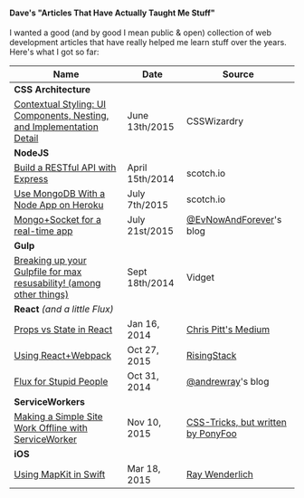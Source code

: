 #### Dave's "Articles That Have Actually Taught Me Stuff"

I wanted a good (and by good I mean public & open) collection of web development articles that have really helped me learn stuff over the years. Here's what I got so far:

Name | Date | Source
--- | --- | ---
**CSS Architecture** | |
[Contextual Styling: UI Components, Nesting, and Implementation Detail](http://csswizardry.com/2015/06/contextual-styling-ui-components-nesting-and-implementation-detail/) | June 13th/2015 | CSSWizardry
**NodeJS** | |
[Build a RESTful API with Express](https://scotch.io/tutorials/build-a-restful-api-using-node-and-express-4) | April 15th/2014 | scotch.io
[Use MongoDB With a Node App on Heroku](https://scotch.io/tutorials/use-mongodb-with-a-node-application-on-heroku) | July 7th/2015 | scotch.io
[Mongo+Socket for a real-time app](http://sahatyalkabov.com/create-a-character-voting-app-using-react-nodejs-mongodb-and-socketio/) | July 21st/2015 | [@EvNowAndForever](https://twitter.com/EvNowAndForever)'s blog
**Gulp** | |
[Breaking up your Gulpfile for max resusability! (among other things)](http://viget.com/extend/gulp-browserify-starter-faq) | Sept 18th/2014 | Vidget
**React** *(and a little Flux)* | |
[Props vs State in React](https://medium.com/react-tutorials/react-state-14a6d4f736f5) | Jan 16, 2014 | [Chris Pitt's Medium](https://medium.com/@assertchris)
[Using React+Webpack](https://blog.risingstack.com/using-react-with-webpack-tutorial/) | Oct 27, 2015 | [RisingStack](https://risingstack.com/)
[Flux for Stupid People](http://blog.andrewray.me/flux-for-stupid-people/) | Oct 31, 2014 | [@andrewray](https://twitter.com/andrewray)'s blog
**ServiceWorkers** | |  
[Making a Simple Site Work Offline with ServiceWorker](https://css-tricks.com/serviceworker-for-offline/) | Nov 10, 2015 | [CSS-Tricks, but written by PonyFoo](https://ponyfoo.com/)
**iOS** | |
[Using MapKit in Swift](http://www.raywenderlich.com/90971/introduction-mapkit-swift-tutorial) | Mar 18, 2015 | [Ray Wenderlich](http://www.raywenderlich.com/) 
